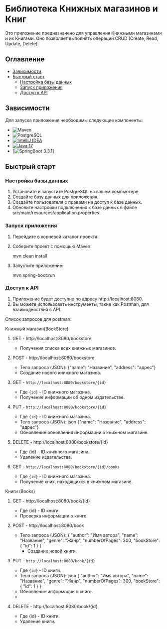 # Библиотека Книжных магазинов и Книг

Это приложение предназначено для управления Книжными магазинами и их Книгами. Оно позволяет выполнять операции CRUD (Create, Read, Update, Delete).

## Оглавление
- [Зависимости](#зависимости)
- [Быстрый старт](#быстрый-старт)
  - [Настройка базы данных](#настройка-базы-данных)
  - [Запуск приложения](#запуск-приложения)
  - [Доступ к API](#доступ-к-api)

## Зависимости

Для запуска приложения необходимы следующие компоненты:

- ![Maven](https://img.shields.io/badge/Maven-latest-blue)
- ![PostgreSQL](https://img.shields.io/badge/PostgreSQL-latest-green)
- [![IntelliJ IDEA](https://img.shields.io/badge/IDE-IntelliJ%20IDEA-informational?style=flat-square&logo=intellij-idea)](https://www.jetbrains.com/idea/)
- [![Java 17](https://img.shields.io/badge/Java-17-orange?style=flat-square&logo=java)](https://www.java.com/)
- [![SpringBoot 3.3.1](https://img.shields.io/badge/SpringBoot-3.3.0-green?style=flat-square&logo=spring)]

## Быстрый старт

### Настройка базы данных

1. Установите и запустите PostgreSQL на вашем компьютере.
2. Создайте базу данных для приложения.
3. Создайте пользователя с правами на доступ к базе данных.
4. Обновите настройки подключения к базе данных в файле src/main/resources/application.properties.

### Запуск приложения

1. Перейдите в корневой каталог проекта.
2. Соберите проект с помощью Maven:

   mvn clean install

3. Запустите приложение:

   mvn spring-boot:run

### Доступ к API

1. Приложение будет доступно по адресу http://localhost:8080.
2. Вы можете использовать инструменты, такие как Postman, для взаимодействия с API.

Список запросов для postman:

Книжный магазин(BookStore)

1. GET - http://localhost:8080/bookstore
   - Получения списка всех книжных магазинов.
     
2. POST - http://localhost:8080/bookstore
   - Тело запроса (JSON):
     {"name": "Название", "address": "адрес"}
   - Создание нового книжного магазина.
       
3. GET - `http://localhost:8080/bookstore/{id}`
   - Где `{id}` - ID книжного магазина.
   - Получение информации об одном издательстве.
  
4. PUT - `http://localhost:8080/bookstore/{id}`
   - Где `{id}` - ID книжного магазина.
   - Тело запроса (JSON):  json
     {"name": "Название", "address": "адрес"}  
   - Обновление обновления информации о книжном магазине.
  
5. DELETE - http://localhost:8080/bookstore/{id}
   - Где {id} - ID книжного магазина.
   - Удаление издательства.
    
6. GET - `http://localhost:8080/bookstore/{id}/books`
   - Где `{id}` - ID книжного магазина.
   - Получение кних, находящихся в книжном магазине.

Книги (Books)

1. GET - http://localhost:8080/book/{id}
   - Где {id} - ID книги.
   - Проверка информации о книге.
     
2. POST - http://localhost:8080/book
   - Тело запроса (JSON):
     {
    "author": "Имя автора",
    "name": "Название",
    "genre": "Жанр",
    "numberOfPages": 300,
    "bookStore": {
        "id": 1
     }
    }
     - Создание новой книги.
     
3. PUT - `http://localhost:8080/book/{id}`
   - Где `{id}` - ID книги.
   - Тело запроса (JSON):      json
     {
       "author": "Имя автора",
       "name": "Название",
       "genre": "Жанр",
       "numberOfPages": 300,
       "bookStore": {
        "id": 1
       }
     }
   - Обновление информации о книге.
   - 
4. DELETE - http://localhost:8080/book/{id}
   - Где {id} - ID книги.
   - Удаление книги.
